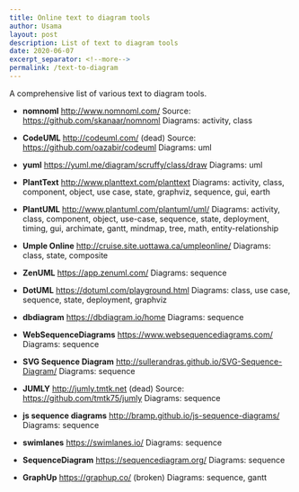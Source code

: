 ```yaml
---
title: Online text to diagram tools
author: Usama
layout: post
description: List of text to diagram tools
date: 2020-06-07
excerpt_separator: <!--more-->
permalink: /text-to-diagram
---
```


A comprehensive list of various text to diagram tools.

- **nomnoml** http://www.nomnoml.com/
  Source: https://github.com/skanaar/nomnoml
  Diagrams: activity, class
  
- **CodeUML** http://codeuml.com/ (dead)
  Source: https://github.com/oazabir/codeuml
  Diagrams: uml
  
- **yuml** https://yuml.me/diagram/scruffy/class/draw
  Diagrams: uml
  
- **PlantText** http://www.planttext.com/planttext
  Diagrams: activity, class, component, object, use case, state, graphviz, sequence, gui, earth
  
- **PlantUML** http://www.plantuml.com/plantuml/uml/
  Diagrams: activity, class, component, object, use-case, sequence, state, deployment, timing, gui, archimate, gantt, mindmap, tree, math, entity-relationship
  
- **Umple Online** http://cruise.site.uottawa.ca/umpleonline/
  Diagrams: class, state, composite
  
- **ZenUML** https://app.zenuml.com/
  Diagrams: sequence
  
- **DotUML** https://dotuml.com/playground.html
  Diagrams: class, use case, sequence, state, deployment, graphviz
  
- **dbdiagram** https://dbdiagram.io/home
  Diagrams: sequence
  
- **WebSequenceDiagrams** https://www.websequencediagrams.com/
  Diagrams: sequence
  
- **SVG Sequence Diagram** http://sullerandras.github.io/SVG-Sequence-Diagram/
  Diagrams: sequence
  
- **JUMLY** http://jumly.tmtk.net (dead)
  Source: https://github.com/tmtk75/jumly
  Diagrams: sequence
  
- **js sequence diagrams** http://bramp.github.io/js-sequence-diagrams/
  Diagrams: sequence
  
- **swimlanes** https://swimlanes.io/ 
  Diagrams: sequence
  
- **SequenceDiagram** https://sequencediagram.org/
  Diagrams: sequence
  
- **GraphUp** https://graphup.co/ (broken)
  Diagrams: sequence, gantt
<!--stackedit_data:
eyJoaXN0b3J5IjpbLTE0MjY3ODEyNDddfQ==
-->